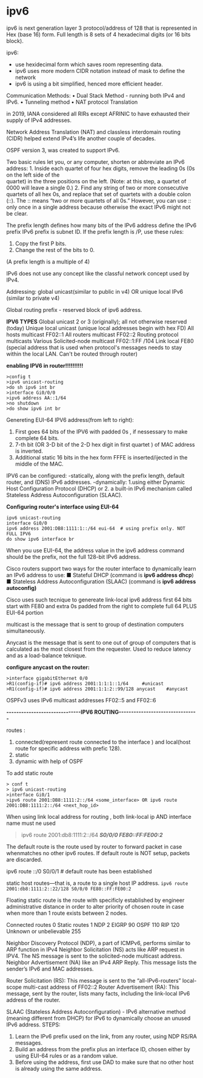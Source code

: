 # ipv6
ipv6 is next generation layer 3 protocol/address of  128  that is represented in Hex (base 16) form. Full length is 8 sets of 4 hexadecimal digits (or 16 bits block).

ipv6:
- use hexidecimal form which saves room representing data.
- ipv6 uses more modern CIDR notation instead of mask to define the network
- ipv6 is using a bit simplified, henced more efficient header.

Communication Methods:
• Dual Stack Method - running both IPv4 and IPv6.
• Tunneling method
• NAT protocol Translation

in 2019, IANA considered all RIRs except AFRINIC to have exhausted their supply of IPv4 addresses.

Network Address Translation (NAT) and classless interdomain routing (CIDR) helped extend IPv4’s life another couple of decades.

OSPF version 3, was created to support IPv6.

Two basic rules let you, or any computer, shorten or abbreviate an IPv6 address:
    1. Inside each quartet of four hex digits, remove the leading 0s (0s on the left side of the   
        quartet) in the three positions on the left. (Note: at this step, a quartet of 0000 will
        leave a single 0.)
    2. Find any string of two or more consecutive quartets of all hex 0s, and replace that
        set of quartets with a double colon (::). The :: means “two or more quartets of all 0s.”
        However, you can use :: only once in a single address because otherwise the exact
        IPv6 might not be clear.
        
The prefix length defines how many bits of the IPv6 address define the IPv6 prefix
IPv6 prefix is subnet ID.
If the prefix length is /P, use these rules:
1. Copy the first P bits.
2. Change the rest of the bits to 0. 

(A prefix length is a multiple of 4)

IPv6 does not use any concept like the classful network concept used by IPv4.

Addressing: global unicast(similar to public in v4) OR unique local IPv6 (similar to private v4)

Global routing prefix - reserved block of ipv6 address.

**IPV6 TYPES**
Global unicast 2 or 3 (originally); all not otherwise reserved (today)
Unique local unicast (unique local addresses begin with hex FD) 
All hosts multicast FF02::1
All routers multicast FF02::2
Routing protocol multicasts Various
Solicited-node multicast FF02::1:FF /104
Link local FE80 (special address that is used when protocol's messages needs to stay within the local LAN. Can't be routed through router)



**enabling IPV6 in router!!!!!!!!!!**
```
>config t
>ipv6 unicast-routing
>do sh ipv6 int br
>interface Gi0/0/0
>ipv6 address AA::1/64
>no shutdown
>do show ipv6 int br
```

Genereting EUI-64 IPV6 address(from left to right):
1) First goes 64 bits of the IPV6 with padded 0s , if nessessary to make complete 64 bits. 
2) 7-th bit (OR 3-D bit of the 2-D hex digit in  first quartet ) of MAC address is inverted.
3) Additional static 16 bits in the hex form FFFE is inserted/ijected in the middle of the MAC.


IPV6 can be configured:
-statically, along with the prefix length, default router, and  (DNS) IPv6 addresses. 
-dynamically:
    1.using either Dynamic Host Configuration Protocol (DHCP) or 
    2. a built-in IPv6 mechanism called Stateless Address Autoconfiguration (SLAAC).
    
**Configuring router's interface using EUI-64**
```
ipv6 unicast-routing
interface Gi0/0
ipv6 address 2001:DB8:1111:1::/64 eui-64  # using prefix only. NOT FULL IPV6
do show ipv6 interface br
```

When you use EUI-64, the address value in the ipv6 address command should be the prefix, not the full 128-bit IPv6 address.

Cisco routers support two ways for the router interface to dynamically learn an IPv6 address to use:
■ Stateful DHCP (command is **ipv6 address dhcp**)
■ Stateless Address Autoconfiguration (SLAAC) (command is **ipv6 address autoconfig)**

Cisco uses such tecnique to genereate link-local ipv6 address
first 64 bits start with FE80 and extra 0s padded from the right to complete full 64 
PLUS EUI-64 portion

multicast is the message that is sent to group of destination computers simultaneously. 

Anycast is the message that is sent to one out of group of computers that is calculated as the most closest from the requester. 
Used to reduce latency and as a load-balance teknique. 

**configure anycast on the router:**
```
>interface gigabitEthernet 0/0
>R1(config-if)# ipv6 address 2001:1:1:1::1/64     #unicast
>R1(config-if)# ipv6 address 2001:1:1:2::99/128 anycast    #anycast
```

OSPFv3 uses IPv6 multicast addresses FF02::5 and FF02::6

**------------------------------IPV6 ROUTING--------------------------------**

routes : 
1) connected(represent route connected to the interface ) and local(host route for specific address with prefic 128). 
2) static 
3) dynamic with help of OSPF

To add static route
```
> conf t
> ipv6 unicast-routing
>interface Gi0/1
>ipv6 route 2001:DB8:1111:2::/64 <some_interface> OR ipv6 route 2001:DB8:1111:2::/64 <next_hop_id>
```
When using link local address for routing , both link-local ip AND interface name must ne used
>ipv6 route 2001:db8:1111:2::/64 ***S0/0/0 FE80::FF:FE00:2***

The default route is the route used by router to forward packet in case whenmatches no other ipv6 routes.
If default route is NOT setup, packets are discarded.

ipv6 route ::/0 S0/0/1   # default route has been established

static host routes—that is, a route to a single host IP address.
`ipv6 route 2001:db8:1111:2::22/128 S0/0/0 FE80::FF:FE00:2`

Floating static route is the route with specificly established by engineer administrative distance in order to alter priority of chosen route 
in case when more than 1 route exists between 2 nodes. 

Connected routes 0
Static routes 1
NDP 2
EIGRP 90
OSPF 110
RIP 120
Unknown or unbelievable 255

Neighbor Discovery Protocol (NDP), a part of ICMPv6, performs similar to ARP function in IPv4
Neighbor Solicitation (NS) acts like ARP request in IPV4. The NS message is sent to the solicited-node multicast address.
Neighbor Advertisement (NA) like an IPv4 ARP Reply. This message lists the sender’s IPv6 and MAC addresses.

Router Solicitation (RS): This message is sent to the “all-IPv6-routers” local-scope multi-cast address of FF02::2
Router Advertisement (RA): This message, sent by the router, lists many facts, including the link-local IPv6 address of the router.

SLAAC (Stateless Address Autoconfiguration) - IPv6 alternative method (meaning different from DHCP) for IPv6  to dynamically choose an unused IPv6 address. 
STEPS: 
1. Learn the IPv6 prefix used on the link, from any router, using NDP RS/RA messages.
2. Build an address from the prefix plus an interface ID, chosen either by using EUI-64
rules or as a random value.
3. Before using the address, first use DAD to make sure that no other host is already using the same address.






